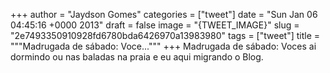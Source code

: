 
+++
author = "Jaydson Gomes"
categories = ["tweet"]
date = "Sun Jan 06 04:45:16 +0000 2013"
draft = false
image = "{TWEET_IMAGE}"
slug = "2e7493350910928fd6780bda6426970a13983980"
tags = ["tweet"]
title = """Madrugada de sábado: Voce..."""
+++
Madrugada de sábado: Voces ai dormindo ou nas baladas na praia e eu aqui migrando o Blog.
